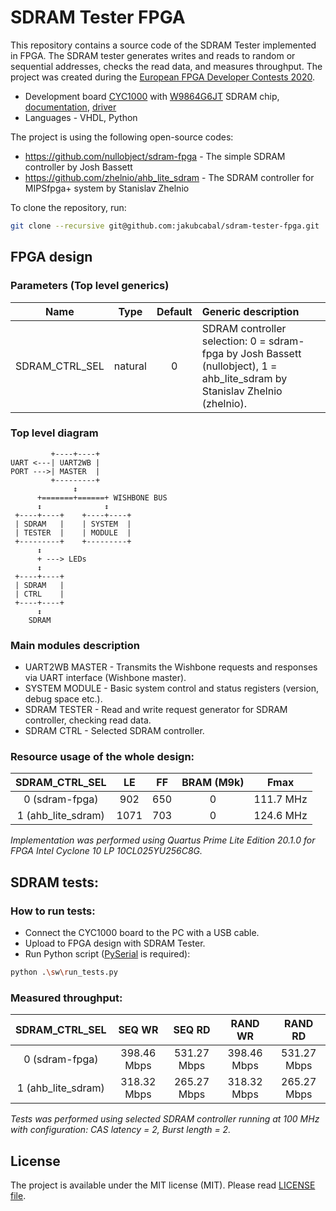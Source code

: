 # SDRAM Tester FPGA

This repository contains a source code of the SDRAM Tester implemented in FPGA. The SDRAM tester generates writes and reads to random or sequential addresses, checks the read data, and measures throughput. The project was created during the [European FPGA Developer Contests 2020](https://www.arrow.com/en/research-and-events/events/fpga-developer-contest-2020).

* Development board [CYC1000](https://shop.trenz-electronic.de/en/Products/Trenz-Electronic/CYC1000-Intel-Cyclone-10/) with [W9864G6JT](https://www.winbond.com/resource-files/w9864g6jt_a03.pdf) SDRAM chip, [documentation](https://www.trenz-electronic.de/fileadmin/docs/Trenz_Electronic/Modules_and_Module_Carriers/2.5x6.15/TEI0003/REV02/Documents/CYC1000%20User%20Guide.pdf), [driver](https://shop.trenz-electronic.de/en/TEI0003-02-CYC1000-with-Cyclone-10-FPGA-8-MByte-SDRAM?path=Trenz_Electronic/Modules_and_Module_Carriers/2.5x6.15/TEI0003/Driver/Arrow_USB_Programmer)
* Languages - VHDL, Python

The project is using the following open-source codes:

- https://github.com/nullobject/sdram-fpga - The simple SDRAM controller by Josh Bassett
- https://github.com/zhelnio/ahb_lite_sdram - The SDRAM controller for MIPSfpga+ system by Stanislav Zhelnio

To clone the repository, run:

```bash
git clone --recursive git@github.com:jakubcabal/sdram-tester-fpga.git
```

## FPGA design

### Parameters (Top level generics)

Name | Type | Default | Generic description
---|:---:|:---:|:---
SDRAM_CTRL_SEL | natural | 0 | SDRAM controller selection: 0 = sdram-fpga by Josh Bassett (nullobject), 1 = ahb_lite_sdram by Stanislav Zhelnio (zhelnio).

### Top level diagram
```
         +----+----+
UART <---| UART2WB |
PORT --->| MASTER  |
         +---------+
              ↕
      +=======+======+ WISHBONE BUS
      ↕              ↕
 +----+----+    +----+----+
 | SDRAM   |    | SYSTEM  |
 | TESTER  |    | MODULE  |
 +---------+    +---------+
      ↕
      + ---> LEDs
      ↕
 +----+----+ 
 | SDRAM   | 
 | CTRL    | 
 +----+----+
      ↕
    SDRAM
```

### Main modules description

* UART2WB MASTER - Transmits the Wishbone requests and responses via UART interface (Wishbone master).
* SYSTEM MODULE - Basic system control and status registers (version, debug space etc.).
* SDRAM TESTER - Read and write request generator for SDRAM controller, checking read data.
* SDRAM CTRL - Selected SDRAM controller.

### Resource usage of the whole design:

SDRAM_CTRL_SEL | LE | FF | BRAM (M9k) | Fmax
:---:|:---:|:---:|:---:|:---:
0 (sdram-fpga) | 902 | 650 | 0 | 111.7 MHz
1 (ahb_lite_sdram) | 1071 | 703 | 0 | 124.6 MHz

*Implementation was performed using Quartus Prime Lite Edition 20.1.0 for FPGA Intel Cyclone 10 LP 10CL025YU256C8G.*

## SDRAM tests:

### How to run tests:

* Connect the CYC1000 board to the PC with a USB cable.
* Upload to FPGA design with SDRAM Tester.
* Run Python script ([PySerial](https://pyserial.readthedocs.io/en/latest/shortintro.html) is required):

```bash
python .\sw\run_tests.py
```

### Measured throughput:

SDRAM_CTRL_SEL | SEQ WR | SEQ RD | RAND WR | RAND RD
:---:|:---:|:---:|:---:|:---:
0 (sdram-fpga)     | 398.46 Mbps | 531.27 Mbps | 398.46 Mbps | 531.27 Mbps
1 (ahb_lite_sdram) | 318.32 Mbps | 265.27 Mbps | 318.32 Mbps | 265.27 Mbps

*Tests was performed using selected SDRAM controller running at 100 MHz with configuration: CAS latency = 2, Burst length = 2.*

## License
The project is available under the MIT license (MIT). Please read [LICENSE file](LICENSE).